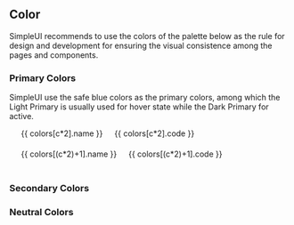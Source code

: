 ## Color

SimpleUI recommends to use the colors of the palette below as the rule for design and development for ensuring the visual consistence among the pages and components.

### Primary Colors
SimpleUI use the safe blue colors as the primary colors, among which the Light Primary is usually used for hover state while the Dark Primary for active.


<div class="container">
  <div class="row" v-for="c in total">
    <div class="six columns">
      <div class="color-circle" :style="`background-color: ${colors[c*2].code}`"></div>
      <div class="color-name">{{ colors[c*2].name }}</div>
      <div>{{ colors[c*2].code }}</div>
    </div>
    <div class="six columns">
      <div class="color-circle" :style="`background-color: ${colors[(c*2)+1].code}`"></div>
      <div class="color-name">{{ colors[(c*2)+1].name }}</div>
      <div>{{ colors[(c*2)+1].code }}</div>
    </div>

  </div>
</div>

<script>
export default {
  name: 'colormd',
  data () {
    return {
      msg: 'hello worldldldldld',
      total: 15,
      colors: [{
        'name': '$color-solid-white',
        'code': '#ffffff'
      }, {
        'name': '$color-seashell-white',
        'code': '#f1f1f1'
      }, {
        'name': '$color-regal-blue',
        'code': '#013779'
      }, {
        'name': '$color-kite-blue',
        'code': '#0059c1'
      }, {
        'name': '$color-havelock-blue',
        'code': '#387ed1'
      }, {
        'name': '$color-lochmara-blue',
        'code': '#0089D0'
      }, {
        'name': '$chart-blue',
        'code': '#387ed1'
      }, {
        'name': '$color-dodger-aqua',
        'code': '#00B0FF'
      },{
        'name': '$color-jewel-green',
        'code': '#167F39'
      }, {
        'name': '$color-fruit-salad-green',
        'code': '#4caf50'
      }, {
        'name': '$color-profit-green',
        'code': '#10b983'
      }, {
        'name': '$chart-green',
        'code': 'rgb(75, 192, 192)'
      },{
        'name': '$color-tundora-grey',
        'code': '#4a4a4a'
      }, {
        'name': '$color-dusty-grey',
        'code': '#9b9b9b'
      }, {
        'name': '$color-mercury-grey',
        'code': '#e3e3e3'
      },{
        'name': '$color-border-grey',
        'code': '#e1e1e1'
      }, {
        'name': '$color-gallery-grey',
        'code': '#eeeeee'
      }, {
        'name': '$color-silver-grey',
        'code': '#cccccc'
      }, {
        'name': '$color-wild-sand-grey',
        'code': '#f4f4f4'
      }, {
        'name': '$color-athens-grey',
        'code': '#fafafb'
      }, {
        'name': '$color-dove-grey',
        'code': '#666666'
      }, {
        'name': '$color-solid-grey',
        'code': '#444444'
      }, {
        'name': '$color-alto-grey',
        'code': '#DDDDDD'
      }, {
        'name': '$chart-grey',
        'code': 'rgb(201, 203, 207)'
      }, {
        'name': '$color-lemon-yellow',
        'code': '#fffacd'
      }, {
        'name': '$color-candlelight-yellow',
        'code': '#fed51c'
      }, {
        'name': '$chart-yellow',
        'code': 'rgb(255, 205, 86)'
      }, {
        'name': '$color-solid-amber',
        'code': '#FF8F00'
      }, {
        'name': '$color-solid-orange',
        'code': '#ff5722'
      }, {
        'name': '$color-light-orange',
        'code': '#f8ab00'
      }, {
        'name': '$chart-orange',
        'code': 'rgb(255, 159, 64)'
      }, {
        'name': '$color-pomegranate-red',
        'code': '#f6461a'
      }, {
        'name': '$color-wellread-red',
        'code': '#B73737'
      }, {
        'name': '$color-profit-red',
        'code': '#f35631'
      }, {
        'name': '$chart-red',
        'code': 'rgb(255, 99, 132)'
      }]
    }
  }
}
</script>

<!--
$color-french-rose: #EC407A;
$chart-purple: rgb(153, 102, 255);

$color-solid-teal: #009688;
$color-solid-indigo: #673AB7;
$color-solid-black: #000000; -->



### Secondary Colors

### Neutral Colors
<style src="../.vuepress/styles/grid.css" scoped></style>
<style>
.container .row .six.columns {
  padding-bottom: 20px;
}
</style>